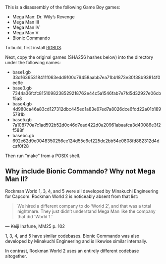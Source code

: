 This is a disassembly of the following Game Boy games:

* Mega Man: Dr. Wily’s Revenge
* Mega Man III
* Mega Man IV
* Mega Man V
* Bionic Commando

To build, first install [RGBDS](https://github.com/rednex/rgbds/).

Next, copy the original games (SHA256 hashes below) into the directory
under the following names:

* base1.gb  33d16365318411f063edd9100c79458aabb7ea71bb1873e30f38b93814f0ec6e
* base3.gb  7344a36fcfc8151098238529218762e44c5a1546fab7e7fd5d32927e06cbf5a8
* base4.gb  4d980ca46a83cd127312dbc445ed1a83e97ed7a8026dce6fdd22a01b1895781b
* base5.gb  7a108770a7c1ad592b52d0c46d7ead422d0a20961abaafca3d40086e3f2f588f
* basebc.gb 692e62d9e0048350256ee124d55c6ef225dc2bb54e0808fd882312d4dcaf0f28

Then run “make” from a POSIX shell.

## Why include Bionic Commando? Why not Mega Man II?

Rockman World 1, 3, 4, and 5 were all developed by Minakuchi Engineering
for Capcom. Rockman World 2 is noticeably absent from that list:

> We hired a different company to do ‘World 2’, and that was a total nightmare.
> They just didn’t understand Mega Man like the company that did ‘World 1.’

— Keiji Inafune, MM25 p. 102

1, 3, 4, and 5 have similar codebases. Bionic Commando was also developed by
Minakuchi Engineering and is likewise similar internally.

In contrast, Rockman World 2 uses an entirely different codebase altogether.
